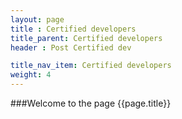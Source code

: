 ```yaml
---
layout: page
title : Certified developers
title_parent: Certified developers
header : Post Certified dev

title_nav_item: Certified developers
weight: 4
---
```



###Welcome to the page {{page.title}}
